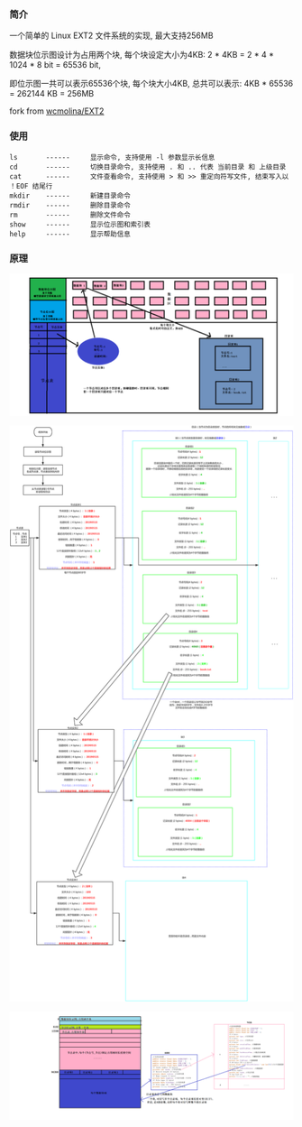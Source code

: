 ### 简介

一个简单的 Linux EXT2 文件系统的实现, 最大支持256MB

数据块位示图设计为占用两个块, 每个块设定大小为4KB: 2 * 4KB = 2 * 4 * 1024 * 8 bit = 65536 bit,

即位示图一共可以表示65536个块, 每个块大小4KB, 总共可以表示: 4KB * 65536 = 262144 KB = 256MB

fork from [wcmolina/EXT2](https://github.com/wcmolina/EXT2)

### 使用
```
ls       ------     显示命令, 支持使用 -l 参数显示长信息
cd       ------     切换目录命令, 支持使用 . 和 .. 代表 当前目录 和 上级目录
cat      ------     文件查看命令, 支持使用 > 和 >> 重定向符写文件, 结束写入以 ！EOF 结尾行
mkdir    ------     新建目录命令
rmdir    ------     删除目录命令
rm       ------     删除文件命令
show     ------     显示位示图和索引表
help     ------     显示帮助信息
```
### 原理

  ![](https://raw.githubusercontent.com/JuchiaLu/linux-ext2/master/pictures/EXT2_1.png)

  ![](https://raw.githubusercontent.com/JuchiaLu/linux-ext2/master/pictures/EXT2_2.png)

  ![](https://raw.githubusercontent.com/JuchiaLu/linux-ext2/master/pictures/EXT2_3.png)
